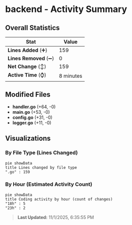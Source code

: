 # backend - Activity Summary 

## Overall Statistics

| Stat                   | Value                                                             |
| ---------------------- | ----------------------------------------------------------------- |
| **Lines Added** (➕)   | 159                                          |
| **Lines Removed** (➖) | 0                                        |
| **Net Change** (↕)    | 159                |
| **Active Time** (⌚)   | 8 minutes |


## Modified Files
- **handler.go** (+64, -0)
- **main.go** (+53, -0)
- **config.go** (+31, -0)
- **logger.go** (+11, -0)

## Visualizations

### By File Type (Lines Changed)

```mermaid
pie showData
title Lines changed by file type
".go" : 159
```

### By Hour (Estimated Activity Count)

```mermaid
pie showData
title Coding activity by hour (count of changes)
"18h" : 5
"23h" : 2
```


> **Last Updated:** 11/1/2025, 6:35:55 PM